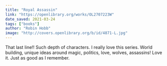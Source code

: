 ```yaml
---
title: "Royal Assassin"
link: "https://openlibrary.org/works/OL2707223W"
date_saved: 2021-03-24
tags: ["books"]
author: "Robin Hobb"
image: "http://covers.openlibrary.org/b/id/4871-L.jpg"
---
```


That last line!! Such depth of characters. I really love this series. World building, unique ideas around magic, politics, love, wolves, assassins! Love it. Just as good as I remember.
